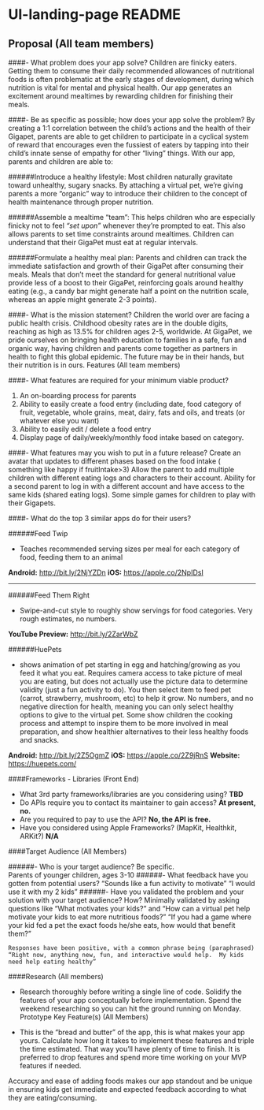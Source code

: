 # UI-landing-page README

## **Proposal (All team members)**

####- What problem does your app solve?
Children are finicky eaters. Getting them to consume their daily recommended allowances of nutritional foods is often problematic at the early stages of development, during which nutrition is vital for mental and physical health. Our app generates an excitement around mealtimes by rewarding children for finishing their meals.

####- Be as specific as possible; how does your app solve the problem?
By creating a 1:1 correlation between the child’s actions and the health of their Gigapet, parents are able to get children to participate in a cyclical system of reward that encourages even the fussiest of eaters by tapping into their child’s innate sense of empathy for other “living” things. With our app, parents and children are able to:

######Introduce a healthy lifestyle:
Most children naturally gravitate toward unhealthy, sugary snacks. By attaching a virtual pet, we’re giving parents a more “organic” way to introduce their children to the concept of health maintenance through proper nutrition.

######Assemble a mealtime “team”:
This helps children who are especially finicky not to feel _“set upon”_ whenever they’re prompted to eat.
This also allows parents to set time constraints around mealtimes. Children can understand that their GigaPet must eat at regular intervals.

######Formulate a healthy meal plan:
Parents and children can track the immediate satisfaction and growth of their GigaPet after consuming their meals. Meals that don’t meet the standard for general nutritional value provide less of a boost to their GigaPet, reinforcing goals around healthy eating (e.g., a candy bar might generate half a point on the nutrition scale, whereas an apple might generate 2-3 points).

####- What is the mission statement?
Children the world over are facing a public health crisis. Childhood obesity rates are in the double digits, reaching as high as 13.5% for children ages 2-5, worldwide. At GigaPet, we pride ourselves on bringing health education to families in a safe, fun and organic way, having children and parents come together as partners in health to fight this global epidemic. The future may be in their hands, but their nutrition is in ours.
Features (All team members)

####- What features are required for your minimum viable product?

1. An on-boarding process for parents
2. Ability to easily create a food entry (including date, food category of fruit, vegetable, whole grains, meat, dairy, fats and oils, and treats (or whatever else you want)
3. Ability to easily edit / delete a food entry
4. Display page of daily/weekly/monthly food intake based on category.

####- What features may you wish to put in a future release?
Create an avatar that updates to different phases based on the food intake ( something like happy if fruitIntake>3)
Allow the parent to add multiple children with different eating logs and characters to their account. Ability for a second parent to log in with a different account and have access to the same kids (shared eating logs).
Some simple games for children to play with their Gigapets.

####- What do the top 3 similar apps do for their users?

######Feed Twip

- Teaches recommended serving sizes per meal for each category of food, feeding them to an animal

**Android:** http://bit.ly/2NjYZDn
**iOS:** https://apple.co/2NpIDsI

---

######Feed Them Right

- Swipe-and-cut style to roughly show servings for food categories. Very rough estimates, no numbers.

**YouTube Preview:** http://bit.ly/2ZarWbZ

######HuePets

- shows animation of pet starting in egg and hatching/growing as you feed it what you eat. Requires camera access to take picture of meal you are eating, but does not actually use the picture data to determine validity (just a fun activity to do). You then select item to feed pet (carrot, strawberry, mushroom, etc) to help it grow. No numbers, and no negative direction for health, meaning you can only select healthy options to give to the virtual pet.
  Some show children the cooking process and attempt to inspire them to be more involved in meal preparation, and show healthier alternatives to their less healthy foods and snacks.

**Android:** http://bit.ly/2Z5OgmZ
**iOS:** https://apple.co/2Z9jRnS
**Website:** https://huepets.com/

####Frameworks - Libraries (Front End)

- What 3rd party frameworks/libraries are you considering using? **TBD**
- Do APIs require you to contact its maintainer to gain access? **At present, no.**
- Are you required to pay to use the API? **No, the API is free.**
- Have you considered using Apple Frameworks? (MapKit, Healthkit, ARKit?) **N/A**

####Target Audience (All Members)

######- Who is your target audience? Be specific.  
 Parents of younger children, ages 3-10
######- What feedback have you gotten from potential users?
“Sounds like a fun activity to motivate” “I would use it with my 2 kids”
######- Have you validated the problem and your solution with your target audience? How?
Minimally validated by asking questions like “What motivates your kids?” and “How can a virtual pet help motivate your kids to eat more nutritious foods?” “If you had a game where your kid fed a pet the exact foods he/she eats, how would that benefit them?”

    Responses have been positive, with a common phrase being (paraphrased) “Right now, anything new, fun, and interactive would help.  My kids need help eating healthy”

####Research (All members)

- Research thoroughly before writing a single line of code. Solidify the features of your app conceptually before implementation. Spend the weekend researching so you can hit the ground running on Monday.
  Prototype Key Feature(s) (All Members)

- This is the “bread and butter” of the app, this is what makes your app yours. Calculate how long it takes to implement these features and triple the time estimated. That way you’ll have plenty of time to finish. It is preferred to drop features and spend more time working on your MVP features if needed.

Accuracy and ease of adding foods makes our app standout and be unique in ensuring kids get immediate and expected feedback according to what they are eating/consuming.
